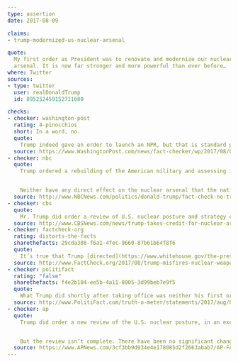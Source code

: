 ```yaml
---
type: assertion
date: 2017-08-09

claims:
- trump-modernized-us-nuclear-arsenal

quote:
  My first order as President was to renovate and modernize our nuclear
  arsenal. It is now far stronger and more powerful than ever before…
where: Twitter
sources:
- type: twitter
  user: realDonaldTrump
  id: 895252459152711680

checks:
- checker: washington-post
  rating: 4-pinocchios
  short: In a word, no.
  quote:
    Trump indeed gave an order to launch an NPR, but that is standard procedure for a new administration. But he’s kidding himself — or misleading Americans — that much has changed in the nuclear arsenal since he took office in January.
  source: https://www.WashingtonPost.com/news/fact-checker/wp/2017/08/09/trumps-claim-that-u-s-nuclear-arsenal-is-now-far-stronger-and-more-powerful/
- checker: nbc
  quote:
    Trump ordered a rebuilding of the American military and assessing its readiness on January 27th, a week into office. In that order, Trump called for a "Nuclear Posture Review," an analysis designed to help the new administration understand its existing arsenal and how it meets strategic needs.


    Neither have any direct effect on the nuclear arsenal that the nation has today.
  source: http://www.NBCNews.com/politics/donald-trump/fact-check-no-trump-did-not-modernize-u-s-nukes-n791286
- checker: cbs
  quote:
    Mr. Trump did order a review of U.S. nuclear posture and strategy early in his presidency, but that's different from modernization and bringing old systems up to usable standards.
  source: http://www.CBSNews.com/news/trump-takes-credit-for-nuclear-arsenal-that-was-largely-modernized-by-obama-administration/
- checker: factcheck-org
  rating: distorts-the-facts
  sharethefacts: 29cda308-f6a1-4fec-9660-87b61b64f8f6
  quote:
    It’s true that Trump [directed](https://www.whitehouse.gov/the-press-office/2017/01/27/presidential-memorandum-rebuilding-us-armed-forces) his secretary of defense to initiate a Nuclear Posture Review. But that review was not his “first order”; it was not unexpected; and it won’t be done until [the end of the year](https://www.defense.gov/News/News-Releases/News-Release-View/Article/1153992/dod-announces-commencement-of-the-nuclear-posture-review/), so it has yet to result in any improvements.
  source: http://www.FactCheck.org/2017/08/trump-misfires-nuclear-weapons-boast/
- checker: politifact
  rating: "false"
  sharethefacts: f4e2b184-ee5b-4a11-8005-3d99beb7e9f5
  quote:
    What Trump did shortly after taking office was neither his first order nor a unique action; every new president in recent years has requested a Nuclear Posture Review. In addition, the ongoing nuclear modernization plan — which dates back to the Obama administration and will take decades to complete — would not have notched achievements in six months sufficient to be characterized as "far stronger and more powerful than ever before."
  source: http://www.PolitiFact.com/truth-o-meter/statements/2017/aug/09/donald-trump/under-donald-trump-us-nuclear-arsenal-far-stronger/
- checker: ap
  quote:
    Trump did order a new review of the U.S. nuclear posture, in an executive order in January. The order said the review should ensure America’s nuclear deterrent is robust, ready and tailored to address 21st century threats.


    But the review isn’t complete. There have been no significant changes in America’s nuclear power as a result.
  source: https://www.APNews.com/3cf3bb9d934e4e178085d2f2663abab7/AP-FACT-CHECK:-Trump's-unjustified-boast-about-US-nuke-power
---
```

